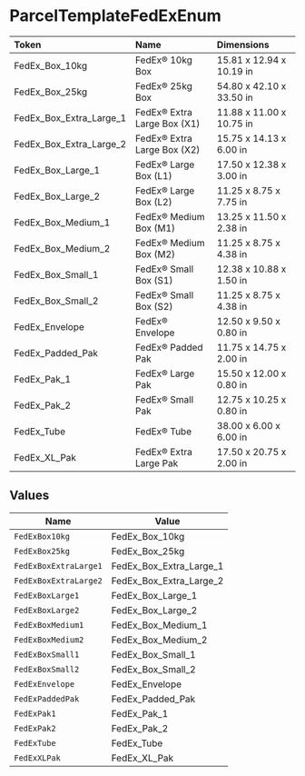 # ParcelTemplateFedExEnum

|Token | Name | Dimensions|
|:---|:---|:---|
| FedEx_Box_10kg | FedEx® 10kg Box | 15.81 x 12.94 x 10.19 in|
| FedEx_Box_25kg | FedEx® 25kg Box | 54.80 x 42.10 x 33.50 in|
| FedEx_Box_Extra_Large_1 | FedEx® Extra Large Box (X1) | 11.88 x 11.00 x 10.75 in|
| FedEx_Box_Extra_Large_2 | FedEx® Extra Large Box (X2) | 15.75 x 14.13 x 6.00 in|
| FedEx_Box_Large_1 | FedEx® Large Box (L1) | 17.50 x 12.38 x 3.00 in|
| FedEx_Box_Large_2 | FedEx® Large Box (L2) | 11.25 x 8.75 x 7.75 in|
| FedEx_Box_Medium_1 | FedEx® Medium Box (M1) | 13.25 x 11.50 x 2.38 in|
| FedEx_Box_Medium_2 | FedEx® Medium Box (M2) | 11.25 x 8.75 x 4.38 in|
| FedEx_Box_Small_1 | FedEx® Small Box (S1) | 12.38 x 10.88 x 1.50 in|
| FedEx_Box_Small_2 | FedEx® Small Box (S2) | 11.25 x 8.75 x 4.38 in|
| FedEx_Envelope | FedEx® Envelope | 12.50 x 9.50 x 0.80 in|
| FedEx_Padded_Pak | FedEx® Padded Pak | 11.75 x 14.75 x 2.00 in|
| FedEx_Pak_1 | FedEx® Large Pak | 15.50 x 12.00 x 0.80 in|
| FedEx_Pak_2 | FedEx® Small Pak | 12.75 x 10.25 x 0.80 in|
| FedEx_Tube | FedEx® Tube | 38.00 x 6.00 x 6.00 in|
| FedEx_XL_Pak | FedEx® Extra Large Pak | 17.50 x 20.75 x 2.00 in|



## Values

| Name                    | Value                   |
| ----------------------- | ----------------------- |
| `FedExBox10kg`          | FedEx_Box_10kg          |
| `FedExBox25kg`          | FedEx_Box_25kg          |
| `FedExBoxExtraLarge1`   | FedEx_Box_Extra_Large_1 |
| `FedExBoxExtraLarge2`   | FedEx_Box_Extra_Large_2 |
| `FedExBoxLarge1`        | FedEx_Box_Large_1       |
| `FedExBoxLarge2`        | FedEx_Box_Large_2       |
| `FedExBoxMedium1`       | FedEx_Box_Medium_1      |
| `FedExBoxMedium2`       | FedEx_Box_Medium_2      |
| `FedExBoxSmall1`        | FedEx_Box_Small_1       |
| `FedExBoxSmall2`        | FedEx_Box_Small_2       |
| `FedExEnvelope`         | FedEx_Envelope          |
| `FedExPaddedPak`        | FedEx_Padded_Pak        |
| `FedExPak1`             | FedEx_Pak_1             |
| `FedExPak2`             | FedEx_Pak_2             |
| `FedExTube`             | FedEx_Tube              |
| `FedExXLPak`            | FedEx_XL_Pak            |